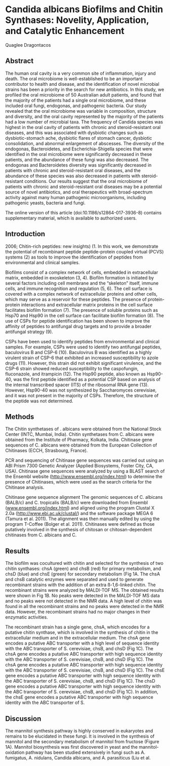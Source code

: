 # Candida albicans Biofilms and Chitin Synthases: Novelity, Application, and Catalytic Enhancement
Quaglee Dragontacos


## Abstract
The human oral cavity is a very common site of inflammation, injury and death. The oral microbiome is well-established to be an important contributor to health and disease, and the identification of novel microbial strains has been a priority in the search for new antibiotics. In this study, we profiled the oral microbiome of 50 Australian adult patients, and found that the majority of the patients had a single oral microbiome, and these included oral fungi, endogonas, and pathogenic bacteria. Our study revealed that the oral microbiome was variable in composition, structure and diversity, and the oral cavity represented by the majority of the patients had a low number of microbial taxa. The frequency of Candida species was highest in the oral cavity of patients with chronic and steroid-resistant oral diseases, and this was associated with dysbiotic changes such as dysbiotic-stomach ache, dysbiotic flares of stomach cancer, dysbiotic consolidation, and abnormal enlargement of abscesses. The diversity of the endogonas, Bacteroidetes, and Escherichia-Shigella species that were identified in the oral microbiome were significantly decreased in these patients, and the abundance of these fungi was also decreased. The endogonas and Bacteroidetes diversity was significantly decreased in patients with chronic and steroid-resistant oral diseases, and the abundance of these species was also decreased in patients with steroid-resistant conditions. Our results suggest that the oral microbiome of patients with chronic and steroid-resistant oral diseases may be a potential source of novel antibiotics, and oral therapeutics with broad-spectrum activity against many human pathogenic microorganisms, including pathogenic yeasts, bacteria and fungi.

The online version of this article (doi:10.1186/s12864-017-3936-8) contains supplementary material, which is available to authorized users.


## Introduction
2006; Chitin-rich peptides: new insights) (1. In this work, we demonstrate the potential of recombinant peptide peptide-protein coupled virtual (PCVS) systems (2) as tools to improve the identification of peptides from environmental and clinical samples.

Biofilms consist of a complex network of cells, embedded in extracellular matrix, embedded in exoskeleton (3, 4). Biofilm formation is initiated by several factors including cell membrane and the “skeleton” itself, immune cells, and immune recognition and regulation (5, 6). The cell surface is covered with a complex network of extracellular proteins and other cells, which may serve as a reservoir for these peptides. The presence of protein-protein interactions and extracellular matrix proteins in the cell surface facilitates biofilm formation (7). The presence of soluble proteins such as Hsp70 and Hsp90 in the cell surface can facilitate biofilm formation (8). The use of CSPs for peptide identification has been shown to improve the affinity of peptides to antifungal drug targets and to provide a broader antifungal strategy (9).

CSPs have been used to identify peptides from environmental and clinical samples. For example, CSPs were used to identify two antifungal peptides, baculovirus B and CSP-6 (10). Baculovirus B was identified as a highly virulent strain of CSP-6 that exhibited an increased susceptibility to azole drugs (11). However, this strain did not exhibit significant virulence, and the CSP-6 strain showed reduced susceptibility to the caspofungin, fluconazole, and itrampicin (12). The Hsp90 peptide, also known as Hsp90-40, was the first peptide identified as a potential CSP based on analysis of the internal transcribed spacer (ITS) of the ribosomal RNA gene (13). However, Hsp90-40 was not synthesized by Saccharomyces cerevisiae, and it was not present in the majority of CSPs. Therefore, the structure of the peptide was not determined.


## Methods
The Chitin synthetases of . albicans were obtained from the National Stock Center (INTC, Mumbai, India). Chitin synthetases from C. albicans were obtained from the Institute of Pharmacy, Kolkata, India. Chitinase gene sequences of C. albicans were obtained from the European Collection of Chitinases (ECCH, Strasbourg, France).

PCR and sequencing of Chitinase gene sequences was carried out using an ABI Prism 7300 Genetic Analyzer (Applied Biosystems, Foster City, CA, USA). Chitinase gene sequences were analyzed by using a BLAST search of the Ensembl website (http://www.ensembl.org/index.html) to determine the presence of Chitinases, which were used as the search criteria for the Chitinase analysis.

Chitinase gene sequence alignment
The genomic sequences of C. albicans (BALB/c) and C. tropicalis (BALB/c) were downloaded from Ensembl (www.ensembl.org/index.html) and aligned using the program Clustal X 2.0a (http://www.ebi.ac.uk/clustal/) and the software package MEGA 6 (Tamura et al. 2011). The alignment was then manually edited by using the program T-Coffee (Bolger et al. 2011). Chitinases were defined as those putatively involved in the synthesis of chitosan or chitosan-dependent chitinases from C. albicans and C.


## Results
The biofilm was cocultured with chitin and selected for the synthesis of two chitin synthases: chsA (green) and chsB (red) for primary metabolism, and chsD (blue) and chsE (green) for secondary metabolism (Fig 1A. The chsA and chsB catalytic enzymes were separated and used to generate recombinant strains with the addition of an extra ß-1,6-linked chitin. The recombinant strains were analyzed by MALDI-TOF MS. The obtained results were shown in Fig 1B. No peaks were detected in the MALDI-TOF MS data and no peaks were not detected in the NMR data. A high level of chitin was found in all the recombinant strains and no peaks were detected in the NMR data. However, the recombinant strains had no major changes in their enzymatic activities.

The recombinant strain has a single gene, chsA, which encodes for a putative chitin synthase, which is involved in the synthesis of chitin in the extracellular medium and in the extracellular medium. The chsA gene encodes a putative ABC transporter with a high level of sequence identity with the ABC transporter of S. cerevisiae, chsB, and chsD (Fig 1C). The chsA gene encodes a putative ABC transporter with high sequence identity with the ABC transporter of S. cerevisiae, chsB, and chsD (Fig 1C). The chsA gene encodes a putative ABC transporter with high sequence identity with the ABC transporter of S. cerevisiae, chsB, and chsD (Fig 1C). The chsE gene encodes a putative ABC transporter with high sequence identity with the ABC transporter of S. cerevisiae, chsB, and chsD (Fig 1C). The chsD gene encodes a putative ABC transporter with high sequence identity with the ABC transporter of S. cerevisiae, chsB, and chsD (Fig 1C). In addition, the chsE gene encodes a putative ABC transporter with high sequence identity with the ABC transporter of S.


## Discussion
The mannitol synthesis pathway is highly conserved in eukaryotes and remains to be elucidated in these fungi. It is involved in the synthesis of mannitol and the secondary metabolism of mannitol from fructose (Figure 1A). Mannitol biosynthesis was first discovered in yeast and the mannitol-oxidation pathway has been studied extensively in fungi such as A. fumigatus, A. nidulans, Candida albicans, and A. parasiticus (Liu et al.
